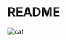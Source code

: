 # README

![cat](https://github.com/palikhov/Library-project-uken/blob/master/docs/media/cat.gif?raw=true)


